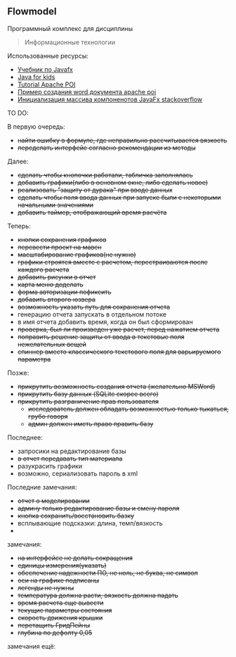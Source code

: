 ## Flowmodel

Программный комплекс для дисциплины
>Информационные технологии


Использованные ресурсы:
+ [Учебник по Javafx](http://code.makery.ch/library/javafx-8-tutorial/ru)
+ [Java for kids](http://yfain.github.io/Java4Kids/)
+ [Tutorial Apache POI](https://www.tutorialspoint.com/apache_poi_word/index.htm)
+ [Пример создания word документа apache poi](http://javadevblog.com/sozdanie-dokumenta-word-v-formate-docx-s-pomoshh-yu-apache-poi.html)
+ [Инициализация массива компоненотов JavaFx stackoverflow](http://stackoverflow.com/questions/28587297/create-array-of-label-using-fxml-in-javafx)

TO DO:

В первую очередь:
+ ~~найти ошибку в формуле, где неправильно рассчитывается вязкость~~
+ ~~переделать интерфейс согласно рекомендации из методы~~

Далее:
+ ~~сделать чтобы кнопочки работали, табличка заполнялась~~
+ ~~добавить графики(либо в основном окне, либо сделать новое)~~
+ ~~реализовать "защиту от дурака" при вводе данных~~
+ ~~сделать чтобы поля ввода данных при запуске были с некоторыми начальными значениями~~
+ ~~добавить таймер, отображающий время расчёта~~

Теперь:
+ ~~кнопки сохранения графиков~~
+ ~~перевести проект на мавен~~
+ ~~масштабирование графиков(не нужно)~~
+ ~~графики строятся вместе с расчетом, перестраиваются после каждого расчета~~
+ ~~добавить рисунки в отчет~~
+ ~~карта меню доделать~~
+ ~~форма авторизации пофиксить~~
+ ~~добавить второго юзвера~~
+ ~~возможность указать путь для сохранения отчета~~
+ генерацию отчета запускать в отдельном потоке
+ в имя отчета добавить время, когда он был сформирован
+ ~~проверка, был ли произведен уже расчет, перед нажатием отчета~~
+ ~~поправить решение защиты от ввода в текстовые поля нежелательных вещей~~
+ ~~спиннер вместо классического текстового поля для варьируемого параметра~~



Позже:
+ ~~прикрутить возможность создания отчета (желательно MSWord)~~
+ ~~прикрутить базу данных (SQLite скорее всего)~~
+ ~~прикрутить разграничение прав пользователя~~
  +  ~~исследователь должен обладать возможностью только тыкаться, грубо говоря~~
  +  ~~админ должен иметь право править базу~~
  
  
Последнее:
+ запросики на редактирование базы
+ ~~в отчет передавать тип материала~~
+ разукрасить графики
+ возможно, сериализовать пароль в xml

Последние замечания:
+ ~~отчет о моделировании~~
+ ~~админу только редактирование базы и смену пароля~~
+ ~~кнопка сохранить/восстановить базку~~
+ всплывающие подсказки: длина, темп/вязкость
+ 
  
замечания:
+ ~~на интерфейсе не делать сокращения~~
+ ~~единицы измерения(указать)~~
+ ~~обеспечение надежности ПО, не ноль, не буква, не символ~~
+ ~~оси на графике подписаны~~
+ ~~легенды не нужны~~
+ ~~температура должна расти, вязкость должна падать~~
+ ~~время расчета еще вывести~~
+ ~~текущие параметры состояния~~
+ ~~скорость движения крышки~~
+ ~~перетащить ГридПейны~~
+ ~~глубина по дефолту 0,05~~

замечания ещё:

 

